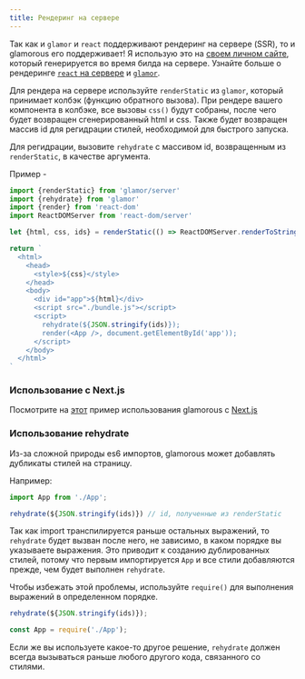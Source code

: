 ```yaml
---
title: Рендеринг на сервере
---
```


Так как и `glamor` и `react` поддерживают рендеринг на сервере (SSR), то и glamorous его поддерживает!
Я использую это на [своем личном сайте](https://github.com/kentcdodds/kentcdodds.com), который генерируется во время билда на сервере. Узнайте больше о рендеринге
[`react` на сервере](https://facebook.github.io/react/docs/react-dom-server.html) и
[`glamor`](https://github.com/threepointone/glamor/blob/5e7d988211330b8e2fca5bb8da78e35051444efd/docs/server.md).

Для рендера на сервере используйте `renderStatic` из `glamor`, который принимает колбэк (функцию обратного вызова). При рендере вашего компонента в колбэке, все вызовы `css()` будут собраны, после чего будет возвращен сгенерированный html и css. Также будет возвращен массив id для регидрации стилей, необходимой для быстрого запуска.

Для регидрации, вызовите `rehydrate` с массивом id, возвращенным из `renderStatic`, в качестве аргумента.

Пример -

```jsx
import {renderStatic} from 'glamor/server'
import {rehydrate} from 'glamor'
import {render} from 'react-dom'
import ReactDOMServer from 'react-dom/server'

let {html, css, ids} = renderStatic(() => ReactDOMServer.renderToString(<App />))

return `
  <html>
    <head>
      <style>${css}</style>
    </head>
    <body>
      <div id="app">${html}</div>
      <script src="./bundle.js"></script>
      <script>
        rehydrate(${JSON.stringify(ids)});
        render(<App />, document.getElementById('app'));
      </script>
    </body>
  </html>
`
```

### Использование с Next.js

Посмотрите на [этот](https://github.com/zeit/next.js/tree/master/examples/with-glamorous) пример использования glamorous с [Next.js](https://github.com/zeit/next.js)

### Использование rehydrate

Из-за сложной природы es6 импортов, glamorous может добавлять дубликаты стилей на страницу.

Например:

```js
import App from './App';

rehydrate(${JSON.stringify(ids)}) // id, полученные из renderStatic
```

Так как import транспилируется раньше остальных выражений, то `rehydrate` будет вызван после него, не зависимо, в каком порядке вы указываете выражения. Это приводит к созданию дублированных стилей, потому что первым импортируется `App` и все стили добавляются прежде, чем будет выполнен `rehydrate`.

Чтобы избежать этой проблемы, используйте `require()` для выполнения выражений в определенном порядке.

```js
rehydrate(${JSON.stringify(ids)});

const App = require('./App');
```

Если же вы используете какое-то другое решение, `rehydrate` должен всегда вызываться раньше любого другого кода, связанного со стилями.
